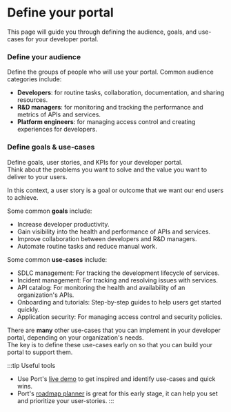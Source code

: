 # Define your portal

This page will guide you through defining the audience, goals, and use-cases for your developer portal.

### Define your audience

Define the groups of people who will use your portal. Common audience categories include:

- **Developers**: for routine tasks, collaboration, documentation, and sharing resources.
- **R&D managers**: for monitoring and tracking the performance and metrics of APIs and services.
- **Platform engineers**: for managing access control and creating experiences for developers.

### Define goals & use-cases

Define goals, user stories, and KPIs for your developer portal.  
Think about the problems you want to solve and the value you want to deliver to your users.

In this context, a user story is a goal or outcome that we want our end users to achieve.

Some common **goals** include:
- Increase developer productivity.
- Gain visibility into the health and performance of APIs and services.
- Improve collaboration between developers and R&D managers.
- Automate routine tasks and reduce manual work.

Some common **use-cases** include:

- SDLC management: For tracking the development lifecycle of services.
- Incident management: For tracking and resolving issues with services.
- API catalog: For monitoring the health and availability of an organization's APIs.
- Onboarding and tutorials: Step-by-step guides to help users get started quickly.
- Application security: For managing access control and security policies.

There are **many** other use-cases that you can implement in your developer portal, depending on your organization's needs.  
The key is to define these use-cases early on so that you can build your portal to support them.

:::tip Useful tools
- Use Port's [live demo](https://demo.getport.io) to get inspired and identify use-cases and quick wins.
- Port's [roadmap planner](https://www.getport.io/roadmap-planner) is great for this early stage, it can help you set and prioritize your user-stories.
:::